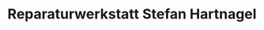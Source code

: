 ---
title: "Reparaturwerkstatt Stefan Hartnagel"
url: /wieseth/reparaturwerkstatt-stefan-hartnagel/
shop: Autowerkstatt
---
